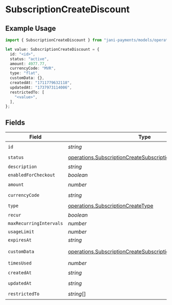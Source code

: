 # SubscriptionCreateDiscount

## Example Usage

```typescript
import { SubscriptionCreateDiscount } from "jani-payments/models/operations";

let value: SubscriptionCreateDiscount = {
  id: "<id>",
  status: "active",
  amount: 4977.77,
  currencyCode: "MVR",
  type: "flat",
  customData: {},
  createdAt: "1711779632118",
  updatedAt: "1737973114006",
  restrictedTo: [
    "<value>",
  ],
};
```

## Fields

| Field                                                                                                                                    | Type                                                                                                                                     | Required                                                                                                                                 | Description                                                                                                                              |
| ---------------------------------------------------------------------------------------------------------------------------------------- | ---------------------------------------------------------------------------------------------------------------------------------------- | ---------------------------------------------------------------------------------------------------------------------------------------- | ---------------------------------------------------------------------------------------------------------------------------------------- |
| `id`                                                                                                                                     | *string*                                                                                                                                 | :heavy_check_mark:                                                                                                                       | N/A                                                                                                                                      |
| `status`                                                                                                                                 | [operations.SubscriptionCreateSubscriptionResponse200Status](../../models/operations/subscriptioncreatesubscriptionresponse200status.md) | :heavy_check_mark:                                                                                                                       | N/A                                                                                                                                      |
| `description`                                                                                                                            | *string*                                                                                                                                 | :heavy_minus_sign:                                                                                                                       | N/A                                                                                                                                      |
| `enabledForCheckout`                                                                                                                     | *boolean*                                                                                                                                | :heavy_minus_sign:                                                                                                                       | N/A                                                                                                                                      |
| `amount`                                                                                                                                 | *number*                                                                                                                                 | :heavy_check_mark:                                                                                                                       | N/A                                                                                                                                      |
| `currencyCode`                                                                                                                           | *string*                                                                                                                                 | :heavy_check_mark:                                                                                                                       | N/A                                                                                                                                      |
| `type`                                                                                                                                   | [operations.SubscriptionCreateType](../../models/operations/subscriptioncreatetype.md)                                                   | :heavy_check_mark:                                                                                                                       | N/A                                                                                                                                      |
| `recur`                                                                                                                                  | *boolean*                                                                                                                                | :heavy_minus_sign:                                                                                                                       | N/A                                                                                                                                      |
| `maxRecurringIntervals`                                                                                                                  | *number*                                                                                                                                 | :heavy_minus_sign:                                                                                                                       | N/A                                                                                                                                      |
| `usageLimit`                                                                                                                             | *number*                                                                                                                                 | :heavy_minus_sign:                                                                                                                       | N/A                                                                                                                                      |
| `expiresAt`                                                                                                                              | *string*                                                                                                                                 | :heavy_minus_sign:                                                                                                                       | N/A                                                                                                                                      |
| `customData`                                                                                                                             | [operations.SubscriptionCreateSubscriptionCustomData](../../models/operations/subscriptioncreatesubscriptioncustomdata.md)               | :heavy_check_mark:                                                                                                                       | Any valid JSON value                                                                                                                     |
| `timesUsed`                                                                                                                              | *number*                                                                                                                                 | :heavy_minus_sign:                                                                                                                       | N/A                                                                                                                                      |
| `createdAt`                                                                                                                              | *string*                                                                                                                                 | :heavy_check_mark:                                                                                                                       | N/A                                                                                                                                      |
| `updatedAt`                                                                                                                              | *string*                                                                                                                                 | :heavy_check_mark:                                                                                                                       | N/A                                                                                                                                      |
| `restrictedTo`                                                                                                                           | *string*[]                                                                                                                               | :heavy_check_mark:                                                                                                                       | N/A                                                                                                                                      |